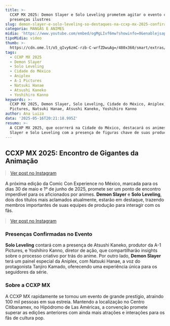```yaml
---
title: >-
  CCXP MX 2025: Demon Slayer e Solo Leveling prometem agitar o evento com
  presenças ilustres
slug: demon-slayer-e-solo-leveling-so-destaques-na-ccxp-mx-2025-confira
categoria: MANGÁS E ANIMES
midia: 'https://www.youtube.com/embed/ogMgLIvf6mw?showinfo=0&enablejsapi=1'
tipoMidia: video
thumb: >-
  https://cdn.ome.lt/o5_qIvy6zmC-rzb-C-wrfZDwuAg=/480x360/smart/extras/conteudos/Captura_de_tela_2025-05-16_164916.png
tags:
  - CCXP MX 2025
  - Demon Slayer
  - Solo Leveling
  - Cidade do México
  - Aniplex
  - A-1 Pictures
  - Natsuki Hanae
  - Atsushi Kaneko
  - Yoshihiro Kanno
keywords: >-
  CCXP MX 2025, Demon Slayer, Solo Leveling, Cidade do México, Aniplex, A-1
  Pictures, Natsuki Hanae, Atsushi Kaneko, Yoshihiro Kanno
author: Ana Luiza
data: '2025-05-16T20:21:18.995Z'
resumo: >-
  A CCXP MX 2025, que ocorrerá na Cidade do México, destacará os animes Demon
  Slayer e Solo Leveling com a presença de figuras chave de suas produções.
---
```


## CCXP MX 2025: Encontro de Gigantes da Animação

<blockquote class="instagram-media" data-instgrm-permalink="https://www.instagram.com/p/DJrbBGDxE3E/" data-instgrm-version="14" style="width:100%; max-width:540px; margin:1rem auto;"><a href="https://www.instagram.com/p/DJrbBGDxE3E/">Ver post no Instagram</a></blockquote>

A próxima edição da Comic Con Experience no México, marcada para os dias 30 de maio e 1º de junho de 2025, promete ser um ponto de encontro imperdível para os aficionados por animes. **Demon Slayer** e **Solo Leveling**, dois dos títulos mais aclamados atualmente, estarão em destaque, trazendo membros importantes de suas equipes de produção para interagir com os fãs.

<blockquote class="instagram-media" data-instgrm-permalink="https://www.instagram.com/p/DJsfrwTBEnm/" data-instgrm-version="14" style="width:100%; max-width:540px; margin:1rem auto;"><a href="https://www.instagram.com/p/DJsfrwTBEnm/">Ver post no Instagram</a></blockquote>

### Presenças Confirmadas no Evento

**Solo Leveling** contará com a presença de Atsushi Kaneko, produtor da A-1 Pictures, e Yoshihiro Kanno, diretor de ação, que compartilharão insights sobre o processo criativo por trás do anime. Por outro lado, **Demon Slayer** terá um painel especial da Aniplex, com Natsuki Hanae, a voz do protagonista Tanjiro Kamado, oferecendo uma experiência única para os seguidores da série.

### Sobre a CCXP MX

A CCXP MX rapidamente se tornou um evento de grande prestígio, atraindo 100 mil pessoas em sua estreia. Mantendo a localização no Centro Citibanamex, no Hipódromo de Las Américas, a convenção promete superar as edições anteriores com ainda mais atrações e interações para os fãs de cultura pop.
